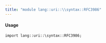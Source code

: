 ```yaml
---
title: "module lang::uri::\\syntax::RFC3986"
---
```


#### Usage

`import lang::uri::\syntax::RFC3986;`

